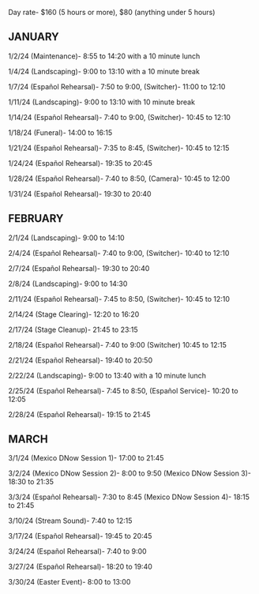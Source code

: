 Day rate- $160 (5 hours or more), $80 (anything under 5 hours)

## JANUARY

1/2/24 (Maintenance)- 8:55 to 14:20 with a 10 minute lunch

1/4/24 (Landscaping)- 9:00 to 13:10 with a 10 minute break

1/7/24 (Español Rehearsal)- 7:50 to 9:00, (Switcher)- 11:00 to 12:10

1/11/24 (Landscaping)- 9:00 to 13:10 with 10 minute break

1/14/24 (Español Rehearsal)- 7:40 to 9:00,
(Switcher)- 10:45 to 12:10

1/18/24 (Funeral)- 14:00 to 16:15

1/21/24 (Español Rehearsal)- 7:35 to 8:45,
(Switcher)- 10:45 to 12:15

1/24/24 (Español Rehearsal)- 19:35 to 20:45

1/28/24 (Español Rehearsal)- 7:40 to 8:50,
(Camera)- 10:45 to 12:00

1/31/24 (Español Rehearsal)- 19:30 to 20:40

## FEBRUARY

2/1/24 (Landscaping)- 9:00 to 14:10

2/4/24 (Español Rehearsal)- 7:40 to 9:00,
(Switcher)- 10:40 to 12:10

2/7/24 (Español Rehearsal)- 19:30 to 20:40

2/8/24 (Landscaping)- 9:00 to 14:30

2/11/24 (Español Rehearsal)- 7:45 to 8:50,
(Switcher)- 10:45 to 12:10

2/14/24 (Stage Clearing)- 12:20 to 16:20

2/17/24 (Stage Cleanup)- 21:45 to 23:15

2/18/24 (Español Rehearsal)- 7:40 to 9:00
(Switcher) 10:45 to 12:15

2/21/24 (Español Rehearsal)- 19:40 to 20:50

2/22/24 (Landscaping)- 9:00 to 13:40 with a 10 minute lunch

2/25/24 (Español Rehearsal)- 7:45 to 8:50,
(Español Service)- 10:20 to 12:05

2/28/24 (Español Rehearsal)- 19:15 to 21:45

## MARCH

3/1/24 (Mexico DNow Session 1)- 17:00 to 21:45

3/2/24 (Mexico DNow Session 2)- 8:00 to 9:50
(Mexico DNow Session 3)- 18:30 to 21:35

3/3/24 (Español Rehearsal)- 7:30 to 8:45
(Mexico DNow Session 4)- 18:15 to 21:45

3/10/24 (Stream Sound)- 7:40 to 12:15

3/17/24 (Español Rehearsal)- 19:45 to 20:45

3/24/24 (Español Rehearsal)- 7:40 to 9:00

3/27/24 (Español Rehearsal)- 18:20 to 19:40

3/30/24 (Easter Event)- 8:00 to 13:00